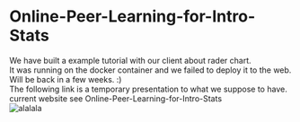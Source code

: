 # Online-Peer-Learning-for-Intro-Stats
We have built a example tutorial with our client about rader chart. 
<br>
It was running on the docker container and we failed to deploy it to the web.
<br>
Will be back in a few weeks. :) 
<br>
The following link is a temporary presentation to what we suppose to have.
<br>
current website see <a herf = "https://teami-staging.herokuapp.com/"> Online-Peer-Learning-for-Intro-Stats </a>
<br>
![alalala](https://user-images.githubusercontent.com/46547724/137661633-6477c35c-8c8d-46fa-91fe-e24078aa0e5b.gif)
